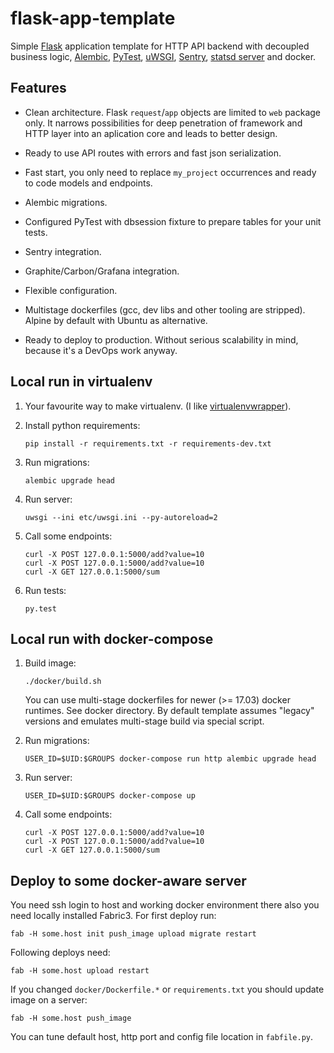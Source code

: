 # flask-app-template

Simple [Flask](http://flask.pocoo.org/) application template for HTTP API backend
with decoupled business logic,
[Alembic](http://alembic.zzzcomputing.com/en/latest/),
[PyTest](https://docs.pytest.org/en/latest/),
[uWSGI](https://uwsgi-docs.readthedocs.io/en/latest/),
[Sentry](https://sentry.io/),
[statsd server](https://github.com/baverman/statsdly/) and docker.


## Features

* Clean architecture. Flask `request`/`app` objects are limited to `web` package
  only. It narrows possibilities for deep penetration of framework and HTTP layer into
  an aplication core and leads to better design.

* Ready to use API routes with errors and fast json serialization.

* Fast start, you only need to replace `my_project` occurrences and ready to
  code models and endpoints.

* Alembic migrations.

* Configured PyTest with dbsession fixture to prepare tables for your
  unit tests.

* Sentry integration.

* Graphite/Carbon/Grafana integration.

* Flexible configuration.

* Multistage dockerfiles (gcc, dev libs and other tooling are stripped).
  Alpine by default with Ubuntu as alternative.

* Ready to deploy to production. Without serious scalability in mind, because it's
  a DevOps work anyway.


## Local run in virtualenv

1. Your favourite way to make virtualenv. (I like
   [virtualenvwrapper](https://virtualenvwrapper.readthedocs.io/en/latest/)).

1. Install python requirements:

       pip install -r requirements.txt -r requirements-dev.txt

1. Run migrations:

       alembic upgrade head

1. Run server:

       uwsgi --ini etc/uwsgi.ini --py-autoreload=2

1. Call some endpoints:

       curl -X POST 127.0.0.1:5000/add?value=10
       curl -X POST 127.0.0.1:5000/add?value=10
       curl -X GET 127.0.0.1:5000/sum

1. Run tests:

       py.test


## Local run with docker-compose

1. Build image:

       ./docker/build.sh

   You can use multi-stage dockerfiles for newer (>= 17.03) docker runtimes. See docker directory.
   By default template assumes "legacy" versions and emulates multi-stage build via special
   script.

1. Run migrations:

       USER_ID=$UID:$GROUPS docker-compose run http alembic upgrade head

1. Run server:

       USER_ID=$UID:$GROUPS docker-compose up

1. Call some endpoints:

       curl -X POST 127.0.0.1:5000/add?value=10
       curl -X POST 127.0.0.1:5000/add?value=10
       curl -X GET 127.0.0.1:5000/sum


## Deploy to some docker-aware server

You need ssh login to host and working docker environment there also
you need locally installed Fabric3. For first deploy run:

    fab -H some.host init push_image upload migrate restart

Following deploys need:

    fab -H some.host upload restart

If you changed `docker/Dockerfile.*` or `requirements.txt` you should update
image on a server:

    fab -H some.host push_image

You can tune default host, http port and config file location in `fabfile.py`.
